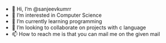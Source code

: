 - 👋 Hi, I’m @sanjeevkumrr
- 👀 I’m interested in Computer Science
- 🌱 I’m currently learning programming
- 💞️ I’m looking to collaborate on projects with c language
- 📫 How to reach me is that you can mail me on the given mail

<!---
sanjeevkumrr/sanjeevkumrr is a ✨ special ✨ repository because its `README.md` (this file) appears on your GitHub profile.
You can click the Preview link to take a look at your changes.
--->

